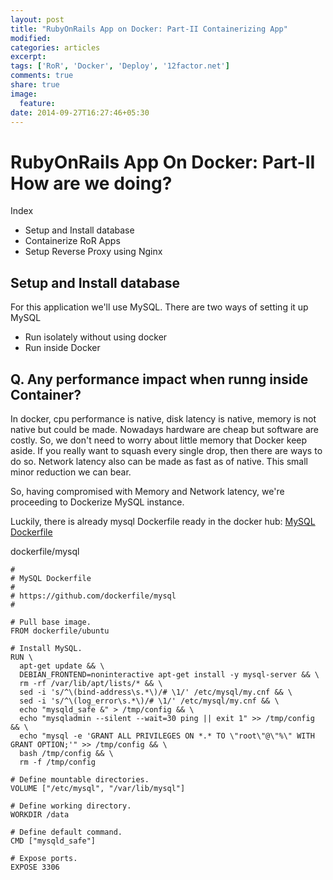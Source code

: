 ```yaml
---
layout: post
title: "RubyOnRails App on Docker: Part-II Containerizing App"
modified:
categories: articles
excerpt:
tags: ['RoR', 'Docker', 'Deploy', '12factor.net']
comments: true
share: true
image:
  feature:
date: 2014-09-27T16:27:46+05:30
---
```


RubyOnRails App On Docker: Part-II How are we doing?
===============

Index

- Setup and Install database
- Containerize RoR Apps
- Setup Reverse Proxy using Nginx



Setup and Install database
-------------------------

For this application we'll use MySQL. There are two ways of setting it up MySQL 
- Run isolately without using docker
- Run inside Docker


Q. Any performance impact when runng inside Container?
---

In docker, cpu performance is native, disk latency is native,
memory is not native but could be made. Nowadays hardware are cheap but software are costly. So, we don't need to worry about little memory that Docker keep aside. If you really want to squash every single drop, then there are ways to do so. Network latency also can be made as fast as of native. This small minor reduction we can bear.

So, having compromised with Memory and Network latency, we're proceeding to Dockerize MySQL instance.

Luckily, there is already mysql Dockerfile ready in the docker hub: [MySQL Dockerfile](https://github.com/dockerfile/mysql) 


dockerfile/mysql 
```
#
# MySQL Dockerfile
#
# https://github.com/dockerfile/mysql
#

# Pull base image.
FROM dockerfile/ubuntu

# Install MySQL.
RUN \
  apt-get update && \
  DEBIAN_FRONTEND=noninteractive apt-get install -y mysql-server && \
  rm -rf /var/lib/apt/lists/* && \
  sed -i 's/^\(bind-address\s.*\)/# \1/' /etc/mysql/my.cnf && \
  sed -i 's/^\(log_error\s.*\)/# \1/' /etc/mysql/my.cnf && \
  echo "mysqld_safe &" > /tmp/config && \
  echo "mysqladmin --silent --wait=30 ping || exit 1" >> /tmp/config && \
  echo "mysql -e 'GRANT ALL PRIVILEGES ON *.* TO \"root\"@\"%\" WITH GRANT OPTION;'" >> /tmp/config && \
  bash /tmp/config && \
  rm -f /tmp/config

# Define mountable directories.
VOLUME ["/etc/mysql", "/var/lib/mysql"]

# Define working directory.
WORKDIR /data

# Define default command.
CMD ["mysqld_safe"]

# Expose ports.
EXPOSE 3306
```





